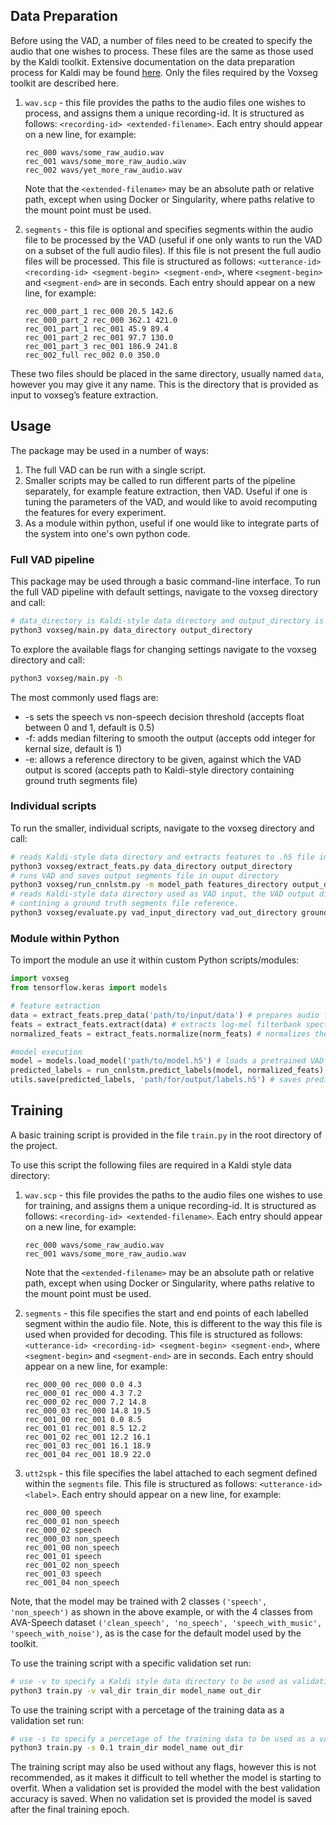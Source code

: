 

## Data Preparation
Before using the VAD, a number of files need to be created to specify the audio that one wishes to process. These files are the same as those used by the Kaldi toolkit. Extensive documentation on the data preparation process for Kaldi may be found [here](https://kaldi-asr.org/doc/data_prep.html). Only the files required by the Voxseg toolkit are described here.

1. `wav.scp` - this file provides the paths to the audio files one wishes to process, and assigns them a unique recording-id. It is structured as follows:
    `<recording-id> <extended-filename>`. Each entry should appear on a new line, for example:
    ```
    rec_000 wavs/some_raw_audio.wav
    rec_001 wavs/some_more_raw_audio.wav
    rec_002 wavs/yet_more_raw_audio.wav
    ```
    Note that the `<extended-filename>` may be an absolute path or relative path, except when using Docker or Singularity, where paths relative to the mount point must be used.

2. `segments` - this file is optional and specifies segments within the audio file to be processed by the VAD (useful if one only wants to run the VAD on a subset of the full audio files). If this file is not present the full audio files will be processed. This file is structured as follows:
    `<utterance-id> <recording-id> <segment-begin> <segment-end>`, where `<segment-begin>` and `<segment-end>` are in seconds. Each entry should appear on a new line, for example:
    ```
    rec_000_part_1 rec_000 20.5 142.6
    rec_000_part_2 rec_000 362.1 421.0
    rec_001_part_1 rec_001 45.9 89.4
    rec_001_part_2 rec_001 97.7 130.0
    rec_001_part_3 rec_001 186.9 241.8
    rec_002_full rec_002 0.0 350.0
    ```

These two files should be placed in the same directory, usually named `data`, however you may give it any name. This is the directory that is provided as input to voxseg’s feature extraction.

## Usage
The package may be used in a number of ways:
1. The full VAD can be run with a single script.
2. Smaller scripts may be called to run different parts of the pipeline separately, for example feature extraction, then VAD. Useful if one is tuning the parameters of the VAD, and would like to avoid recomputing the features for every experiment.
3. As a module within python, useful if one would like to integrate parts of the system into one's own python code.

### Full VAD pipeline
This package may be used through a basic command-line interface. To run the full VAD pipeline with default settings, navigate to the voxseg directory and call:
```bash
# data_directory is Kaldi-style data directory and output_directory is destination for segments file 
python3 voxseg/main.py data_directory output_directory
```

To explore the available flags for changing settings navigate to the voxseg directory and call:
```bash
python3 voxseg/main.py -h
```
The most commonly used flags are:
* -s sets the speech vs non-speech decision threshold (accepts float between 0 and 1, default is 0.5)
* -f: adds median filtering to smooth the output (accepts odd integer for kernal size, default is 1)
* -e: allows a reference directory to be given, against which the VAD output is scored (accepts path to Kaldi-style directory containing ground truth segments file)

### Individual scripts
To run the smaller, individual scripts, navigate to the voxseg directory and call:
```bash
# reads Kaldi-style data directory and extracts features to .h5 file in output directory
python3 voxseg/extract_feats.py data_directory output_directory
# runs VAD and saves output segments file in ouput directory
python3 voxseg/run_cnnlstm.py -m model_path features_directory output_directory
# reads Kaldi-style data directory used as VAD input, the VAD output directory and a directory 
# contining a ground truth segments file reference. 
python3 voxseg/evaluate.py vad_input_directory vad_out_directory ground_truth_directory
```

### Module within Python
To import the module an use it within custom Python scripts/modules:
```python
import voxseg
from tensorflow.keras import models

# feature extraction
data = extract_feats.prep_data('path/to/input/data') # prepares audio from Kaldi-style data directory
feats = extract_feats.extract(data) # extracts log-mel filterbank spectrogram features
normalized_feats = extract_feats.normalize(norm_feats) # normalizes the features

#model execution
model = models.load_model('path/to/model.h5') # loads a pretrained VAD model
predicted_labels = run_cnnlstm.predict_labels(model, normalized_feats) # runs the VAD model on features
utils.save(predicted_labels, 'path/for/output/labels.h5') # saves predicted labels to .h5 file
```

## Training

A basic training script is provided in the file `train.py` in the root directory of the project. 

To use this script the following files are required in a Kaldi style data directory:

1. `wav.scp` - this file provides the paths to the audio files one wishes to use for training, and assigns them a unique recording-id. It is structured as follows:
    `<recording-id> <extended-filename>`. Each entry should appear on a new line, for example:
    ```
    rec_000 wavs/some_raw_audio.wav
    rec_001 wavs/some_more_raw_audio.wav
    ```
    Note that the `<extended-filename>` may be an absolute path or relative path, except when using Docker or Singularity, where paths relative to the mount point must be used.

2. `segments` - this file specifies the start and end points of each labelled segment within the audio file. Note, this is different to the way this file is used when provided for decoding. This file is structured as follows:
    `<utterance-id> <recording-id> <segment-begin> <segment-end>`, where `<segment-begin>` and `<segment-end>` are in seconds. Each entry should appear on a new line, for example:
    ```
    rec_000_00 rec_000 0.0 4.3
    rec_000_01 rec_000 4.3 7.2
    rec_000_02 rec_000 7.2 14.8
    rec_000_03 rec_000 14.8 19.5
    rec_001_00 rec_001 0.0 8.5
    rec_001_01 rec_001 8.5 12.2
    rec_001_02 rec_001 12.2 16.1
    rec_001_03 rec_001 16.1 18.9
    rec_001_04 rec_001 18.9 22.0
    ```

3. `utt2spk` - this file specifies the label attached to each segment defined within the `segments` file. This file is structured as follows:
    `<utterance-id> <label>`. Each entry should appear on a new line, for example:
    ```
    rec_000_00 speech
    rec_000_01 non_speech
    rec_000_02 speech
    rec_000_03 non_speech
    rec_001_00 non_speech
    rec_001_01 speech
    rec_001_02 non_speech
    rec_001_03 speech
    rec_001_04 non_speech
    ```

Note, that the model may be trained with 2 classes `('speech', 'non_speech')` as shown in the above example, or with the 4 classes from AVA-Speech dataset `('clean_speech', 'no_speech', 'speech_with_music', 'speech_with_noise')`, as is the case for the default model used by the toolkit.

To use the training script with a specific validation set run:
```bash
# use -v to specify a Kaldi style data directory to be used as validation set
python3 train.py -v val_dir train_dir model_name out_dir
```

To use the training script with a percetage of the training data as a validation set run:
```bash
# use -s to specify a percetage of the training data to be used as a validation set
python3 train.py -s 0.1 train_dir model_name out_dir
```

The training script may also be used without any flags, however this is not recommended, as it makes it difficult to tell whether the model is starting to overfit. When a validation set is provided the model with the best validation accuracy is saved. When no validation set is provided the model is saved after the final training epoch.
